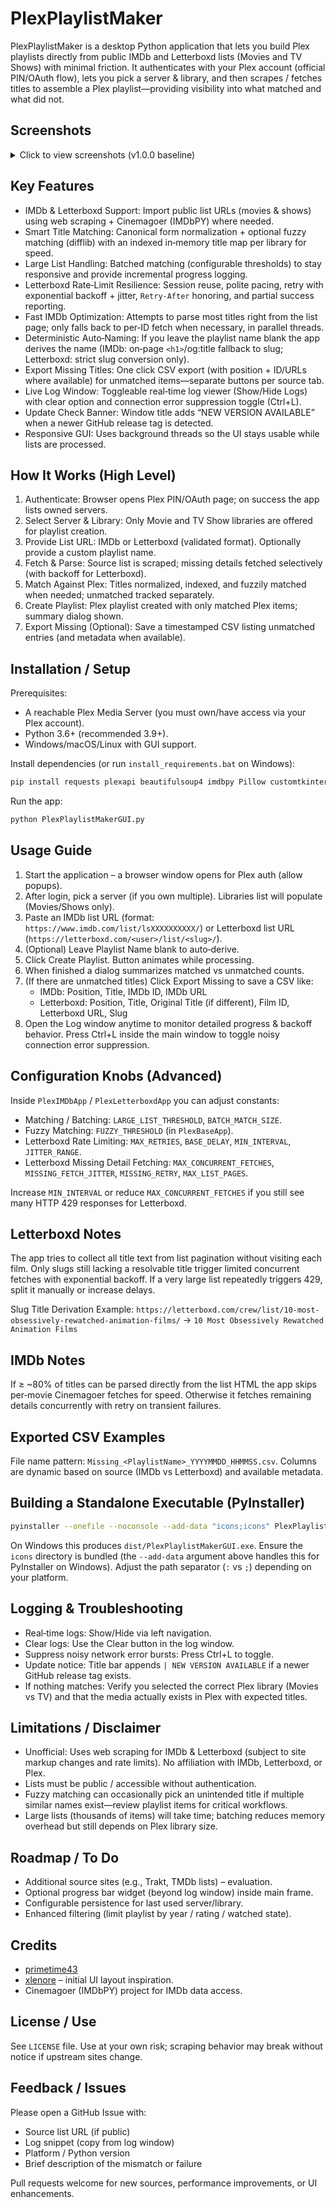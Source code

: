 # PlexPlaylistMaker
PlexPlaylistMaker is a desktop Python application that lets you build Plex playlists directly from public IMDb and Letterboxd lists (Movies and TV Shows) with minimal friction. It authenticates with your Plex account (official PIN/OAuth flow), lets you pick a server & library, and then scrapes / fetches titles to assemble a Plex playlist—providing visibility into what matched and what did not.

## Screenshots
<details>
  <summary>Click to view screenshots (v1.0.0 baseline)</summary>
  <img src="https://github.com/primetime43/PlexPlaylistMaker/assets/12754111/c6ad2b05-5df9-44d3-9821-7ede76573fb0">
  <img src="https://github.com/primetime43/PlexPlaylistMaker/assets/12754111/230cca13-7f2e-4cc1-b4cd-a2ab996eae4c">
</details>

## Key Features
* IMDb & Letterboxd Support: Import public list URLs (movies & shows) using web scraping + Cinemagoer (IMDbPY) where needed.
* Smart Title Matching: Canonical form normalization + optional fuzzy matching (difflib) with an indexed in‑memory title map per library for speed.
* Large List Handling: Batched matching (configurable thresholds) to stay responsive and provide incremental progress logging.
* Letterboxd Rate‑Limit Resilience: Session reuse, polite pacing, retry with exponential backoff + jitter, `Retry-After` honoring, and partial success reporting.
* Fast IMDb Optimization: Attempts to parse most titles right from the list page; only falls back to per‑ID fetch when necessary, in parallel threads.
* Deterministic Auto‑Naming: If you leave the playlist name blank the app derives the name (IMDb: on‑page `<h1>`/og:title fallback to slug; Letterboxd: strict slug conversion only).
* Export Missing Titles: One click CSV export (with position + ID/URLs where available) for unmatched items—separate buttons per source tab.
* Live Log Window: Toggleable real‑time log viewer (Show/Hide Logs) with clear option and connection error suppression toggle (Ctrl+L).
* Update Check Banner: Window title adds “NEW VERSION AVAILABLE” when a newer GitHub release tag is detected.
* Responsive GUI: Uses background threads so the UI stays usable while lists are processed.

## How It Works (High Level)
1. Authenticate: Browser opens Plex PIN/OAuth page; on success the app lists owned servers.
2. Select Server & Library: Only Movie and TV Show libraries are offered for playlist creation.
3. Provide List URL: IMDb or Letterboxd (validated format). Optionally provide a custom playlist name.
4. Fetch & Parse: Source list is scraped; missing details fetched selectively (with backoff for Letterboxd).
5. Match Against Plex: Titles normalized, indexed, and fuzzily matched when needed; unmatched tracked separately.
6. Create Playlist: Plex playlist created with only matched Plex items; summary dialog shown.
7. Export Missing (Optional): Save a timestamped CSV listing unmatched entries (and metadata when available).

## Installation / Setup
Prerequisites:
* A reachable Plex Media Server (you must own/have access via your Plex account).
* Python 3.6+ (recommended 3.9+).
* Windows/macOS/Linux with GUI support.

Install dependencies (or run `install_requirements.bat` on Windows):
```bash
pip install requests plexapi beautifulsoup4 imdbpy Pillow customtkinter CTkMessagebox
```

Run the app:
```bash
python PlexPlaylistMakerGUI.py
```

## Usage Guide
1. Start the application – a browser window opens for Plex auth (allow popups).
2. After login, pick a server (if you own multiple). Libraries list will populate (Movies/Shows only).
3. Paste an IMDb list URL (format: `https://www.imdb.com/list/lsXXXXXXXXXX/`) or Letterboxd list URL (`https://letterboxd.com/<user>/list/<slug>/`).
4. (Optional) Leave Playlist Name blank to auto‑derive.
5. Click Create Playlist. Button animates while processing.
6. When finished a dialog summarizes matched vs unmatched counts.
7. (If there are unmatched titles) Click Export Missing to save a CSV like:
   * IMDb: Position, Title, IMDb ID, IMDb URL
   * Letterboxd: Position, Title, Original Title (if different), Film ID, Letterboxd URL, Slug
8. Open the Log window anytime to monitor detailed progress & backoff behavior. Press Ctrl+L inside the main window to toggle noisy connection error suppression.

## Configuration Knobs (Advanced)
Inside `PlexIMDbApp` / `PlexLetterboxdApp` you can adjust constants:
* Matching / Batching: `LARGE_LIST_THRESHOLD`, `BATCH_MATCH_SIZE`.
* Fuzzy Matching: `FUZZY_THRESHOLD` (in `PlexBaseApp`).
* Letterboxd Rate Limiting: `MAX_RETRIES`, `BASE_DELAY`, `MIN_INTERVAL`, `JITTER_RANGE`.
* Letterboxd Missing Detail Fetching: `MAX_CONCURRENT_FETCHES`, `MISSING_FETCH_JITTER`, `MISSING_RETRY`, `MAX_LIST_PAGES`.

Increase `MIN_INTERVAL` or reduce `MAX_CONCURRENT_FETCHES` if you still see many HTTP 429 responses for Letterboxd.

## Letterboxd Notes
The app tries to collect all title text from list pagination without visiting each film. Only slugs still lacking a resolvable title trigger limited concurrent fetches with exponential backoff. If a very large list repeatedly triggers 429, split it manually or increase delays.

Slug Title Derivation Example:
`https://letterboxd.com/crew/list/10-most-obsessively-rewatched-animation-films/` → `10 Most Obsessively Rewatched Animation Films`

## IMDb Notes
If ≥ ~80% of titles can be parsed directly from the list HTML the app skips per‑movie Cinemagoer fetches for speed. Otherwise it fetches remaining details concurrently with retry on transient failures.

## Exported CSV Examples
File name pattern: `Missing_<PlaylistName>_YYYYMMDD_HHMMSS.csv`.
Columns are dynamic based on source (IMDb vs Letterboxd) and available metadata.

## Building a Standalone Executable (PyInstaller)
```bash
pyinstaller --onefile --noconsole --add-data "icons;icons" PlexPlaylistMakerGUI.py
```
On Windows this produces `dist/PlexPlaylistMakerGUI.exe`. Ensure the `icons` directory is bundled (the `--add-data` argument above handles this for PyInstaller on Windows). Adjust the path separator (`:` vs `;`) depending on your platform.

## Logging & Troubleshooting
* Real‑time logs: Show/Hide via left navigation.
* Clear logs: Use the Clear button in the log window.
* Suppress noisy network error bursts: Press Ctrl+L to toggle.
* Update notice: Title bar appends `| NEW VERSION AVAILABLE` if a newer GitHub release tag exists.
* If nothing matches: Verify you selected the correct Plex library (Movies vs TV) and that the media actually exists in Plex with expected titles.

## Limitations / Disclaimer
* Unofficial: Uses web scraping for IMDb & Letterboxd (subject to site markup changes and rate limits). No affiliation with IMDb, Letterboxd, or Plex.
* Lists must be public / accessible without authentication.
* Fuzzy matching can occasionally pick an unintended title if multiple similar names exist—review playlist items for critical workflows.
* Large lists (thousands of items) will take time; batching reduces memory overhead but still depends on Plex library size.

## Roadmap / To Do
* Additional source sites (e.g., Trakt, TMDb lists) – evaluation.
* Optional progress bar widget (beyond log window) inside main frame.
* Configurable persistence for last used server/library.
* Enhanced filtering (limit playlist by year / rating / watched state).

## Credits
* [primetime43](https://github.com/primetime43)
* [xlenore](https://github.com/xlenore) – initial UI layout inspiration.
* Cinemagoer (IMDbPY) project for IMDb data access.

## License / Use
See `LICENSE` file. Use at your own risk; scraping behavior may break without notice if upstream sites change.

## Feedback / Issues
Please open a GitHub Issue with:
* Source list URL (if public)
* Log snippet (copy from log window)
* Platform / Python version
* Brief description of the mismatch or failure

Pull requests welcome for new sources, performance improvements, or UI enhancements.
